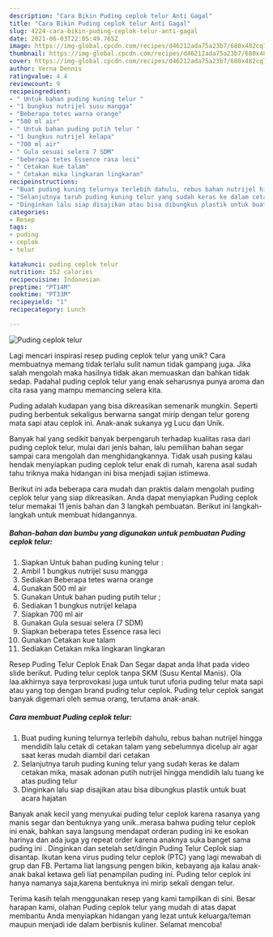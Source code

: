 ```yaml
---
description: "Cara Bikin Puding ceplok telur Anti Gagal"
title: "Cara Bikin Puding ceplok telur Anti Gagal"
slug: 4224-cara-bikin-puding-ceplok-telur-anti-gagal
date: 2021-06-03T22:05:49.765Z
image: https://img-global.cpcdn.com/recipes/d46212ada75a23b7/680x482cq70/puding-ceplok-telur-foto-resep-utama.jpg
thumbnail: https://img-global.cpcdn.com/recipes/d46212ada75a23b7/680x482cq70/puding-ceplok-telur-foto-resep-utama.jpg
cover: https://img-global.cpcdn.com/recipes/d46212ada75a23b7/680x482cq70/puding-ceplok-telur-foto-resep-utama.jpg
author: Verna Dennis
ratingvalue: 4.4
reviewcount: 9
recipeingredient:
- " Untuk bahan puding kuning telur "
- "1 bungkus nutrijel susu mangga"
- "Beberapa tetes warna orange"
- "500 ml air"
- " Untuk bahan puding putih telur "
- "1 bungkus nutrijel kelapa"
- "700 ml air"
- " Gula sesuai selera 7 SDM"
- "beberapa tetes Essence rasa leci"
- " Cetakan kue talam"
- " Cetakan mika lingkaran lingkaran"
recipeinstructions:
- "Buat puding kuning telurnya terlebih dahulu, rebus bahan nutrijel hingga mendidih lalu cetak di cetakan talam yang sebelumnya dicelup air agar saat keras mudah diambil dari cetakan"
- "Selanjutnya taruh puding kuning telur yang sudah keras ke dalam cetakan mika, masak adonan putih nutrijel hingga mendidih lalu tuang ke atas puding telur"
- "Dinginkan lalu siap disajikan atau bisa dibungkus plastik untuk buat acara hajatan"
categories:
- Resep
tags:
- puding
- ceplok
- telur

katakunci: puding ceplok telur 
nutrition: 152 calories
recipecuisine: Indonesian
preptime: "PT14M"
cooktime: "PT33M"
recipeyield: "1"
recipecategory: Lunch

---
```



![Puding ceplok telur](https://img-global.cpcdn.com/recipes/d46212ada75a23b7/680x482cq70/puding-ceplok-telur-foto-resep-utama.jpg)

Lagi mencari inspirasi resep puding ceplok telur yang unik? Cara membuatnya memang tidak terlalu sulit namun tidak gampang juga. Jika salah mengolah maka hasilnya tidak akan memuaskan dan bahkan tidak sedap. Padahal puding ceplok telur yang enak seharusnya punya aroma dan cita rasa yang mampu memancing selera kita.

Puding adalah kudapan yang bisa dikreasikan semenarik mungkin. Seperti puding berbentuk sekaligus berwarna sangat mirip dengan telur goreng mata sapi atau ceplok ini. Anak-anak sukanya yg Lucu dan Unik.

Banyak hal yang sedikit banyak berpengaruh terhadap kualitas rasa dari puding ceplok telur, mulai dari jenis bahan, lalu pemilihan bahan segar sampai cara mengolah dan menghidangkannya. Tidak usah pusing kalau hendak menyiapkan puding ceplok telur enak di rumah, karena asal sudah tahu triknya maka hidangan ini bisa menjadi sajian istimewa.


Berikut ini ada beberapa cara mudah dan praktis dalam mengolah puding ceplok telur yang siap dikreasikan. Anda dapat menyiapkan Puding ceplok telur memakai 11 jenis bahan dan 3 langkah pembuatan. Berikut ini langkah-langkah untuk membuat hidangannya.

<!--inarticleads1-->

##### Bahan-bahan dan bumbu yang digunakan untuk pembuatan Puding ceplok telur:

1. Siapkan  Untuk bahan puding kuning telur :
1. Ambil 1 bungkus nutrijel susu mangga
1. Sediakan Beberapa tetes warna orange
1. Gunakan 500 ml air
1. Gunakan  Untuk bahan puding putih telur ;
1. Sediakan 1 bungkus nutrijel kelapa
1. Siapkan 700 ml air
1. Gunakan  Gula sesuai selera (7 SDM)
1. Siapkan beberapa tetes Essence rasa leci
1. Gunakan  Cetakan kue talam
1. Sediakan  Cetakan mika lingkaran lingkaran


Resep Puding Telur Ceplok Enak Dan Segar dapat anda lihat pada video slide berikut. Puding telur ceplok tanpa SKM (Susu Kental Manis). Ola laa.akhirnya saya terprovokasi juga untuk turut uforia puding telur mata sapi atau yang top dengan brand puding telur ceplok. Puding telur ceplok sangat banyak digemari oleh semua orang, terutama anak-anak. 

<!--inarticleads2-->

##### Cara membuat Puding ceplok telur:

1. Buat puding kuning telurnya terlebih dahulu, rebus bahan nutrijel hingga mendidih lalu cetak di cetakan talam yang sebelumnya dicelup air agar saat keras mudah diambil dari cetakan
1. Selanjutnya taruh puding kuning telur yang sudah keras ke dalam cetakan mika, masak adonan putih nutrijel hingga mendidih lalu tuang ke atas puding telur
1. Dinginkan lalu siap disajikan atau bisa dibungkus plastik untuk buat acara hajatan


Banyak anak kecil yang menyukai puding telur ceplok karena rasanya yang manis segar dan bentuknya yang unik..merasa bahwa puding telur ceplok ini enak, bahkan saya langsung mendapat orderan puding ini ke esokan harinya dan ada juga yg repeat order karena anaknya suka banget sama puding ini . Dinginkan dan setelah set/dingin Puding Telur Ceplok siap disantap. Ikutan kena virus puding telur ceplok (PTC) yang lagi mewabah di grup dan FB. Pertama liat langsung pengen bikin, kebayang aja kalau anak-anak bakal ketawa geli liat penampilan puding ini. Puding telor ceplok ini hanya namanya saja,karena bentuknya ini mirip sekali dengan telur. 

Terima kasih telah menggunakan resep yang kami tampilkan di sini. Besar harapan kami, olahan Puding ceplok telur yang mudah di atas dapat membantu Anda menyiapkan hidangan yang lezat untuk keluarga/teman maupun menjadi ide dalam berbisnis kuliner. Selamat mencoba!
